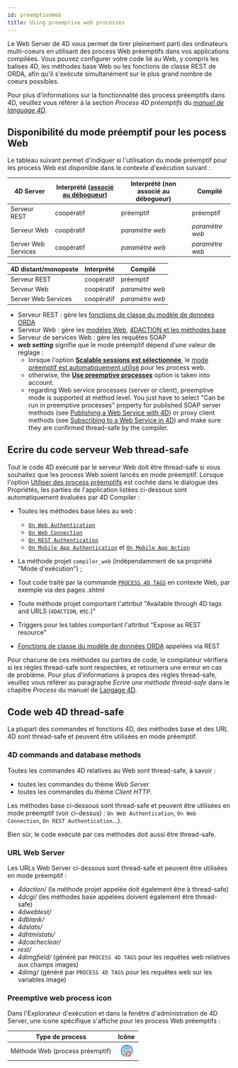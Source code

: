 ```yaml
---
id: preemptiveWeb
title: Using preemptive web processes
---
```



Le Web Server de 4D vous permet de tirer pleinement parti des ordinateurs multi-coeurs en utilisant des process Web préemptifs dans vos applications compilées. Vous pouvez configurer votre code lié au Web, y compris les balises 4D, les méthodes base Web ou les fonctions de classe REST de ORDA, afin qu'il s'exécute simultanément sur le plus grand nombre de coeurs possibles.

Pour plus d'informations sur la fonctionnalité des process préemptifs dans 4D, veuillez vous référer à la section *Process 4D préemptifs* du [*manuel de language 4D*](https://doc.4d.com).

## Disponibilité du mode préemptif pour les pocess Web

Le tableau suivant permet d'indiquer si l'utilisation du mode préemptif pour les process Web est disponible dans le contexte d'exécution suivant :

| 4D Server           | Interprété ([associé au débogueur](../Debugging/debugging-remote.md)) | Interprété (non associé au débogueur) | Compilé         |
| ------------------- | --------------------------------------------------------------------- | ------------------------------------- | --------------- |
| Serveur REST        | coopératif                                                            | préemptif                             | préemptif       |
| Serveur Web         | coopératif                                                            | *paramètre web*                       | *paramètre web* |
| Server Web Services | coopératif                                                            | *paramètre web*                       | *paramètre web* |

| 4D distant/monoposte | Interprété | Compilé         |
| -------------------- | ---------- | --------------- |
| Serveur REST         | coopératif | préemptif       |
| Serveur Web          | coopératif | *paramètre web* |
| Server Web Services  | coopératif | *paramètre web* |

- Serveur REST : gère les [fonctions de classe du modèle de données ORDA](../REST/ClassFunctions.md)
- Serveur Web : gère les [modèles Web](templates.md), [4DACTION et les méthodes base](httpRequests.md)
- Serveur de services Web : gère les requêtes SOAP
- ***web setting*** signifie que le mode préemptif dépend d'une valeur de réglage :
    - lorsque l'option [**Scalable sessions est sélectionnée**](sessions.md#enabling-sessions), le [mode préemptif est automatiquement utilisé](sessions.md#preemptive-mode) pour les process web.
    - otherwise, the [**Use preemptive processes**](webServerConfig.md#use-preemptive-processes) option is taken into account.
    - regarding Web service processes (server or client), preemptive mode is supported at method level. You just have to select "Can be run in preemptive processes" property for published SOAP server methods (see [Publishing a Web Service with 4D](https://doc.4d.com/4Dv19/4D/19/Publishing-a-Web-Service-with-4D.300-5416868.en.html)) or proxy client methods (see [Subscribing to a Web Service in 4D](https://doc.4d.com/4Dv19/4D/19/Subscribing-to-a-Web-Service-in-4D.300-5416870.en.html)) and make sure they are confirmed thread-safe by the compiler.




## Ecrire du code serveur Web thread-safe

Tout le code 4D exécuté par le serveur Web doit être thread-safe si vous souhaitez que les process Web soient lancés en mode préemptif. Lorsque l'option [Utiliser des process préemptifs](#availability-of-preemptive-mode-for-web-processes) est cochée dans le dialogue des Propriétés, les parties de l'application listées ci-dessous sont automatiquement évaluées par 4D Compiler :

*   Toutes les méthodes base liées au web :
    *   [`On Web Authentication`](authentication.md#on-web-authentication)
    *   [`On Web Connection`](httpRequests.md#on-web-connection)
    *   [`On REST Authentication`](REST/configuration.md#using-the-on-rest-authentication-database-method)
    *   [`On Mobile App Authentication`](https://developer.4d.com/go-mobile/docs/4d/on-mobile-app-authentication) et [`On Mobile App Action`](https://developer.4d.com/go-mobile/docs/4d/on-mobile-app-action)

*   La méthode projet `compiler_web` (indépendamment de sa propriété "Mode d'exécution") ;

*   Tout code traité par la commande [`PROCESS 4D TAGS`](https://doc.4d.com/4dv19R/help/command/en/page816.html) en contexte Web, par exemple via des pages .shtml

*   Toute méthode projet comportant l'attribut "Available through 4D tags and URLS (`4DACTION`, etc.)"

*   Triggers pour les tables comportant l'attribut "Expose as REST resource"

*   [Fonctions de classe du modèle de données ORDA](../REST/ClassFunctions.md) appelées via REST

Pour chacune de ces méthodes ou parties de code, le compilateur vérifiera si les règles thread-safe sont respectées, et retournera une erreur en cas de problème. Pour plus d'informations à propos des règles thread-safe, veuillez vous référer au paragraphe *Ecrire une méthode thread-safe* dans le chapitre *Process* du manuel de [Langage 4D](https://doc.4d.com).

## Code web 4D thread-safe

La plupart des commandes et fonctions 4D, des méthodes base et des URL 4D sont thread-safe et peuvent être utilisées en mode préemptif.

### 4D commands and database methods

Toutes les commandes 4D relatives au Web sont thread-safe, à savoir :

*   toutes les commandes du thème *Web Server*
*   toutes les commandes du thème *Client HTTP*.

Les méthodes base ci-dessous sont thread-safe et peuvent être utilisées en mode préemptif (voir ci-dessus) : `On Web Authentication`, `On Web Connection`, `On REST Authentication`...).

Bien sûr, le code exécuté par ces méthodes doit aussi être thread-safe.


### URL Web Server

Les URLs Web Server ci-dessous sont thread-safe et peuvent être utilisées en mode préemptif :

*   *4daction/* (la méthode projet appelée doit également être à thread-safe)
*   *4dcgi/* (les méthodes base appelées doivent également être thread-safe)
*   *4dwebtest/*
*   *4dblank/*
*   *4dstats/*
*   *4dhtmlstats/*
*   *4dcacheclear/*
*   *rest/*
*   *4dimgfield/* (généré par `PROCESS 4D TAGS` pour les requêtes web relatives aux champs images)
*   *4dimg/* (généré par `PROCESS 4D TAGS` pour les requêtes web sur les variables image)

### Preemptive web process icon

Dans l'Explorateur d'exécution et dans la fenêtre d'administration de 4D Server, une icone spécifique s'affiche pour les process Web préemptifs :

| Type de process                 | Icône                                    |
| ------------------------------- | ---------------------------------------- |
| Méthode Web (process préemptif) | ![](assets/en/WebServer/processIcon.png) |


